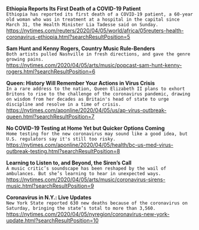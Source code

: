 **Ethiopia Reports Its First Death of a COVID-19 Patient**\
`Ethiopia has reported its first death of a COVID-19 patient, a 60-year old woman who was in treatment at a hospital in the capital since March 31, the Health Minister Lia Tadesse said on Sunday.`\
https://nytimes.com/reuters/2020/04/05/world/africa/05reuters-health-coronavirus-ethiopia.html?searchResultPosition=5

**Sam Hunt and Kenny Rogers, Country Music Rule-Benders**\
`Both artists pulled Nashville in fresh directions, and gave the genre growing pains.`\
https://nytimes.com/2020/04/05/arts/music/popcast-sam-hunt-kenny-rogers.html?searchResultPosition=6

**Queen: History Will Remember Your Actions in Virus Crisis**\
`In a rare address to the nation, Queen Elizabeth II plans to exhort Britons to rise to the challenge of the coronavirus pandemic, drawing on wisdom from her decades as Britain's head of state to urge discipline and resolve in a time of crisis.`\
https://nytimes.com/aponline/2020/04/05/us/ap-virus-outbreak-queen.html?searchResultPosition=7

**No COVID-19 Testing at Home Yet but Quicker Options Coming**\
`Home testing for the new coronavirus may sound like a good idea, but U.S. regulators say it's still too risky.`\
https://nytimes.com/aponline/2020/04/05/health/bc-us-med-virus-outbreak-testing.html?searchResultPosition=8

**Learning to Listen to, and Beyond, the Siren’s Call**\
`A music critic’s soundscape has been reshaped by the wail of ambulances. But she’s learning to hear in unexpected ways.`\
https://nytimes.com/2020/04/05/arts/music/coronavirus-sirens-music.html?searchResultPosition=9

**Coronavirus in N.Y.: Live Updates**\
`New York State reported 630 new deaths because of the coronavirus on Saturday, bringing the state’s total to more than 3,560.`\
https://nytimes.com/2020/04/05/nyregion/coronavirus-new-york-update.html?searchResultPosition=10


